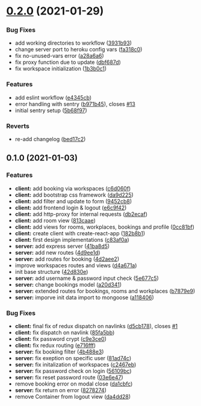 # [0.2.0](https://github.com/Elanum/workspace-booking/compare/v0.1.0...v0.2.0) (2021-01-29)


### Bug Fixes

* add working directories to workflow ([3931b93](https://github.com/Elanum/workspace-booking/commit/3931b934d3be8785cf38d86374756fc52cb8f080))
* change server port to heroku config vars ([fa318c0](https://github.com/Elanum/workspace-booking/commit/fa318c071f6e22e40d6728d7c3d993301538d4f7))
* fix no-unused-vars error ([a28a6a6](https://github.com/Elanum/workspace-booking/commit/a28a6a6e668cf18e098f4c63da2047336ed3a9e0))
* fix proxy function due to update ([dbf687d](https://github.com/Elanum/workspace-booking/commit/dbf687d5fa90b61f778520a9c200b4aaa43eeb22))
* fix workspace initialization ([1b3b0c1](https://github.com/Elanum/workspace-booking/commit/1b3b0c1227672e9fa1d21f7037d6a47cdffa3f6e))


### Features

* add eslint workflow ([e4345cb](https://github.com/Elanum/workspace-booking/commit/e4345cb7853895980ea2e1e5ee41b60354e3ea89))
* error handling with sentry ([b971b45](https://github.com/Elanum/workspace-booking/commit/b971b453f411bb2fdb454bc925f099e6b6fdb764)), closes [#13](https://github.com/Elanum/workspace-booking/issues/13)
* initial sentry setup ([5b68f97](https://github.com/Elanum/workspace-booking/commit/5b68f975c917c85817b2d99d4899180d9eebb30b))


### Reverts

* re-add changelog ([bed17c2](https://github.com/Elanum/workspace-booking/commit/bed17c286c9acd95e2f9f264e49ead09a80c5f06))

## 0.1.0 (2021-01-03)


### Features

* **client:** add booking via workspaces ([c6d060f](https://github.com/Elanum/workspace-booking/commit/c6d060fc4c41a8d999e2125afe06110c2d230ba9))
* **client:** add bootstrap css framework ([da9d225](https://github.com/Elanum/workspace-booking/commit/da9d225868dd854f509cfeaad88126b72fb474d6))
* **client:** add filter and update to form ([9452cb8](https://github.com/Elanum/workspace-booking/commit/9452cb8a1dba81d281647f29cab1342ad5e55f12))
* **client:** add frontend login & logout ([e6c9f42](https://github.com/Elanum/workspace-booking/commit/e6c9f42527735b0ce995efbe694b0cc15d4e0a83))
* **client:** add http-proxy for internal requests ([db2ecaf](https://github.com/Elanum/workspace-booking/commit/db2ecafa93b00ed071f87dc26d61bedf18a70d57))
* **client:** add room view ([813caae](https://github.com/Elanum/workspace-booking/commit/813caaea62a40479a35adee09b26aaac2448c7ab))
* **client:** add views for rooms, workplaces, bookings and profile ([0cc81bf](https://github.com/Elanum/workspace-booking/commit/0cc81bfeb2611973fdba3fae135a50be227f14bc))
* **client:** create client with create-react-app ([182b8b1](https://github.com/Elanum/workspace-booking/commit/182b8b1a1fae5bc3aaa368b457ea0a5af11ebe1b))
* **client:** first design implementations ([c83af0a](https://github.com/Elanum/workspace-booking/commit/c83af0ad21cb8589db5fa576b9128c1a253bbac7))
* **server:** add express server ([41ba8d5](https://github.com/Elanum/workspace-booking/commit/41ba8d53e6744183a656cff6a11acdff1815c287))
* **server:** add new routes ([4d9ee1d](https://github.com/Elanum/workspace-booking/commit/4d9ee1dc2b8335f9320734a2e5417c0d68242229))
* **server:** add routes for booking ([4d2aee2](https://github.com/Elanum/workspace-booking/commit/4d2aee2703c7eed5e360ca0c4477413a0046e585))
* improve workspaces routes and views ([d4a671a](https://github.com/Elanum/workspace-booking/commit/d4a671ace1b16f24417137918e87f2468bb4ee33))
* init base structure ([42d830e](https://github.com/Elanum/workspace-booking/commit/42d830e5cc7f981532880d1ec3df7d221304c7b3))
* **server:** add username & password input check ([5e677c5](https://github.com/Elanum/workspace-booking/commit/5e677c552f69823105c1c6a30c92024933989699))
* **server:** change bookings model ([a20d341](https://github.com/Elanum/workspace-booking/commit/a20d341a5a695c552ed84cfef78fe8ab254d9ed8))
* **server:** extended routes for bookings, rooms and workplaces ([b7879e9](https://github.com/Elanum/workspace-booking/commit/b7879e9052ea6cf3b511a87ef9584be5349821bc))
* **server:** imporve init data import to mongoose ([a118406](https://github.com/Elanum/workspace-booking/commit/a1184067b50896948e3bd0e9c7c73b4d909f4970))


### Bug Fixes

* **client:** final fix of redux dispatch on navlinks ([d5cb178](https://github.com/Elanum/workspace-booking/commit/d5cb178062d94657a225cb39855c2fee44c793a8)), closes [#1](https://github.com/Elanum/workspace-booking/issues/1)
* **client:** fix dispatch on navlink ([85fa5bb](https://github.com/Elanum/workspace-booking/commit/85fa5bb77deafffee253c259259165a8bd5dc66a))
* **client:** fix password crypt ([c9e3ce0](https://github.com/Elanum/workspace-booking/commit/c9e3ce00f68729ef41dc0f6e0b385583b425989a))
* **client:** fix redux routing ([e716fff](https://github.com/Elanum/workspace-booking/commit/e716fff74f1236333847738245de33d3cb096fc6))
* **server:** fix booking filter ([4b488e3](https://github.com/Elanum/workspace-booking/commit/4b488e374f0f34d087e4de8ea1eec70da30c8029))
* **server:** fix exeption on specific user ([81ad74c](https://github.com/Elanum/workspace-booking/commit/81ad74cac2a28be7ad4b1266b249170fe18ef143))
* **server:** fix initalization of workspaces ([c2467eb](https://github.com/Elanum/workspace-booking/commit/c2467ebc7f30540b0c9723357543ed1c56748cd0))
* **server:** fix password check on login ([56109bc](https://github.com/Elanum/workspace-booking/commit/56109bc796deac11dad87729c50c1024e318d258))
* **server:** fix reset password route ([03e6e47](https://github.com/Elanum/workspace-booking/commit/03e6e475bcfc8ebe3620a9f001dbae42f22aed8c))
* remove booking error on modal close ([da1cbfc](https://github.com/Elanum/workspace-booking/commit/da1cbfcd0eaa841bc726b30768c499f7f5b0f2b7))
* **server:** fix return on error ([8278274](https://github.com/Elanum/workspace-booking/commit/82782745428f4ed4a5622ac3f81c04e5c4814edd))
* remove Container from logout view ([da4dd28](https://github.com/Elanum/workspace-booking/commit/da4dd282a8d43e1dd35e42994724421142c0ff23))
